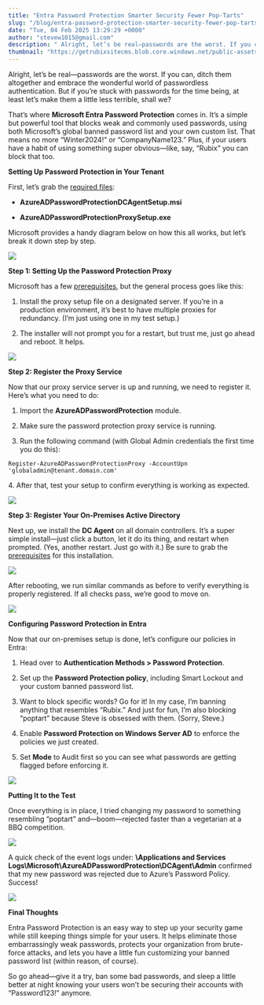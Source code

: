 ```yaml
---
title: "Entra Password Protection Smarter Security Fewer Pop-Tarts"
slug: "/blog/entra-password-protection-smarter-security-fewer-pop-tarts"
date: "Tue, 04 Feb 2025 13:29:29 +0000"
author: "stevew1015@gmail.com"
description: " Alright, let’s be real—passwords are the worst. If you can, ditch them altogether and embrace the wonderful world of passwordless authentication. But if you’re stuck with passwords for the time being, at least let’s make them a little less terrible, shall we?That’s where Microsoft Entra Password Protection comes"
thumbnail: "https://getrubixsitecms.blob.core.windows.net/public-assets/content/v1/logo512.png"
---
```


Alright, let’s be real—passwords are the worst. If you can, ditch them altogether and embrace the wonderful world of passwordless authentication. But if you’re stuck with passwords for the time being, at least let’s make them a little less terrible, shall we?

That’s where **Microsoft Entra Password Protection** comes in. It’s a simple but powerful tool that blocks weak and commonly used passwords, using both Microsoft’s global banned password list and your own custom list. That means no more “Winter2024!” or “CompanyName123.” Plus, if your users have a habit of using something super obvious—like, say, “Rubix” you can block that too.

**Setting Up Password Protection in Your Tenant**

First, let’s grab the [required files](https://www.microsoft.com/en-us/download/details.aspx?id=57071):

-   **AzureADPasswordProtectionDCAgentSetup.msi**
    
-   **AzureADPasswordProtectionProxySetup.exe**
    

Microsoft provides a handy diagram below on how this all works, but let’s break it down step by step.

![](https://getrubixsitecms.blob.core.windows.net/public-assets/content/v1/5dd365a31aa1fd743bc30b8e/5d2c3f41-b0a1-4a62-9f04-8ee684768d65/blog1.png)

**Step 1: Setting Up the Password Protection Proxy**

Microsoft has a few [prerequisites](https://learn.microsoft.com/en-us/entra/identity/authentication/howto-password-ban-bad-on-premises-deploy#microsoft-entra-password-protection-proxy-service), but the general process goes like this:

1.  Install the proxy setup file on a designated server. If you’re in a production environment, it’s best to have multiple proxies for redundancy. (I’m just using one in my test setup.)
    
2.  The installer will not prompt you for a restart, but trust me, just go ahead and reboot. It helps.
    

![](https://getrubixsitecms.blob.core.windows.net/public-assets/content/v1/5dd365a31aa1fd743bc30b8e/f5007b32-1225-493d-b7b5-6d7591ecd00c/blog2.png)

**Step 2: Register the Proxy Service**

Now that our proxy service server is up and running, we need to register it. Here’s what you need to do:

1.  Import the **AzureADPasswordProtection** module.
    
2.  Make sure the password protection proxy service is running.
    
3.  Run the following command (with Global Admin credentials the first time you do this):
    

```
Register-AzureADPasswordProtectionProxy -AccountUpn 'globaladmin@tenant.domain.com'
```

4. After that, test your setup to confirm everything is working as expected.

![](https://getrubixsitecms.blob.core.windows.net/public-assets/content/v1/5dd365a31aa1fd743bc30b8e/1326f84b-4d2c-4fd6-b4b0-8ffd3bb5afd4/bog3.png)

**Step 3: Register Your On-Premises Active Directory**

Next up, we install the **DC Agent** on all domain controllers. It’s a super simple install—just click a button, let it do its thing, and restart when prompted. (Yes, another restart. Just go with it.) Be sure to grab the [prerequisites](https://learn.microsoft.com/en-us/entra/identity/authentication/howto-password-ban-bad-on-premises-deploy#microsoft-entra-password-protection-dc-agent) for this installation.

![](https://getrubixsitecms.blob.core.windows.net/public-assets/content/v1/5dd365a31aa1fd743bc30b8e/8e685e22-fb98-46e2-84c6-81f9c9d2e4d9/blog4.png)

After rebooting, we run similar commands as before to verify everything is properly registered. If all checks pass, we’re good to move on.

![](https://getrubixsitecms.blob.core.windows.net/public-assets/content/v1/5dd365a31aa1fd743bc30b8e/07908292-1c9d-40a8-b77e-9b433aa32d94/blog5.png)

**Configuring Password Protection in Entra**

Now that our on-premises setup is done, let’s configure our policies in Entra:

1.  Head over to **Authentication Methods > Password Protection**.
    
2.  Set up the **Password Protection policy**, including Smart Lockout and your custom banned password list.
    
3.  Want to block specific words? Go for it! In my case, I’m banning anything that resembles “Rubix.” And just for fun, I’m also blocking “poptart” because Steve is obsessed with them. (Sorry, Steve.)
    
4.  Enable **Password Protection on Windows Server AD** to enforce the policies we just created.
    
5.  Set **Mode** to Audit first so you can see what passwords are getting flagged before enforcing it.
    

![](https://getrubixsitecms.blob.core.windows.net/public-assets/content/v1/5dd365a31aa1fd743bc30b8e/8f22172f-4fb7-4c45-b02a-2538bbeda3b7/blog6.png)

**Putting It to the Test**

Once everything is in place, I tried changing my password to something resembling “poptart” and—boom—rejected faster than a vegetarian at a BBQ competition.

![](https://getrubixsitecms.blob.core.windows.net/public-assets/content/v1/5dd365a31aa1fd743bc30b8e/83b2ed91-7152-4eff-a071-d65a7d048888/blog7.png)

A quick check of the event logs under: **\\Applications and Services Logs\\Microsoft\\AzureADPasswordProtection\\DCAgent\\Admin** confirmed that my new password was rejected due to Azure’s Password Policy. Success!

![](https://getrubixsitecms.blob.core.windows.net/public-assets/content/v1/5dd365a31aa1fd743bc30b8e/03ebde3e-aea3-4c11-9581-4f16cedf2e83/Screenshot+2025-02-04+090904.jpg)

**Final Thoughts**

Entra Password Protection is an easy way to step up your security game while still keeping things simple for your users. It helps eliminate those embarrassingly weak passwords, protects your organization from brute-force attacks, and lets you have a little fun customizing your banned password list (within reason, of course).

So go ahead—give it a try, ban some bad passwords, and sleep a little better at night knowing your users won’t be securing their accounts with “Password123!” anymore.
